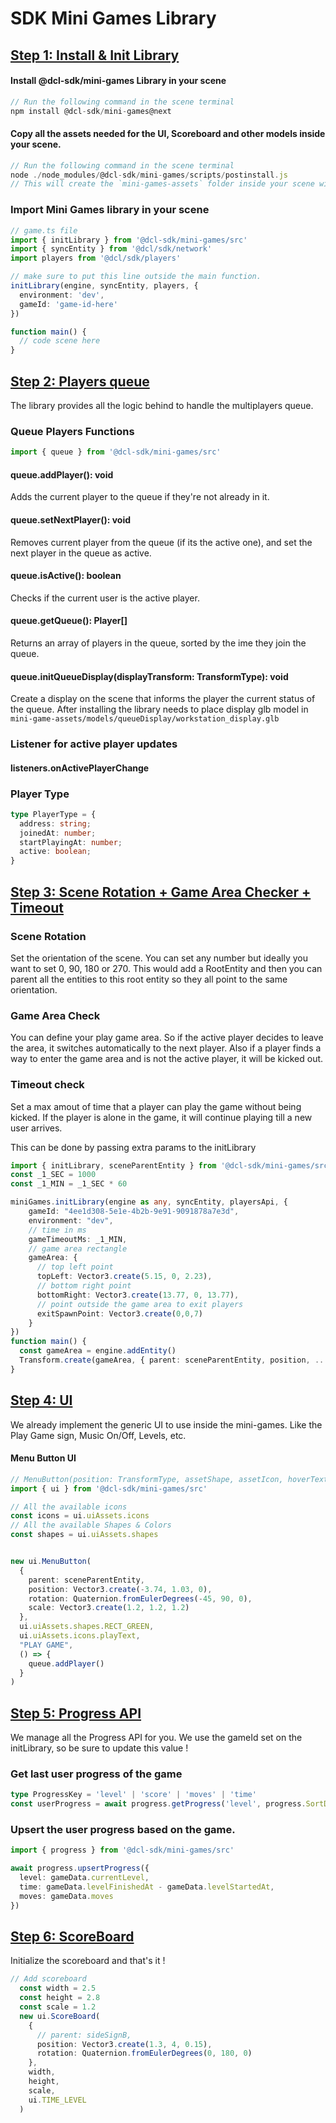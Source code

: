 # SDK Mini Games Library


## [Step 1: Install & Init Library](https://github.com/decentraland/sdk-mini-games/pull/19/files)

#### Install @dcl-sdk/mini-games Library in your scene
```ts
// Run the following command in the scene terminal
npm install @dcl-sdk/mini-games@next
```
#### Copy all the assets needed for the UI, Scoreboard and other models inside your scene.
```ts
// Run the following command in the scene terminal
node ./node_modules/@dcl-sdk/mini-games/scripts/postinstall.js
// This will create the `mini-games-assets` folder inside your scene with all the models that the library uses.
```

### Import Mini Games library in your scene
```ts
// game.ts file
import { initLibrary } from '@dcl-sdk/mini-games/src'
import { syncEntity } from '@dcl/sdk/network'
import players from '@dcl/sdk/players'

// make sure to put this line outside the main function.
initLibrary(engine, syncEntity, players, {
  environment: 'dev',
  gameId: 'game-id-here'
})

function main() {
  // code scene here
}
```

## [Step 2: Players queue](https://github.com/decentraland/sdk-mini-games/pull/20/files)

The library provides all the logic behind to handle the multiplayers queue.


### Queue Players Functions
```ts
import { queue } from '@dcl-sdk/mini-games/src'
```

#### queue.addPlayer(): void
Adds the current player to the queue if they're not already in it.

#### queue.setNextPlayer(): void
Removes current player from the queue (if its the active one), and set the next player in the queue as active.

#### queue.isActive(): boolean
Checks if the current user is the active player.

#### queue.getQueue(): Player[]
Returns an array of players in the queue, sorted by the ime they join the queue.

#### queue.initQueueDisplay(displayTransform: TransformType): void
Create a display on the scene that informs the player the current status of the queue.
After installing the library needs to place display glb model in `mini-game-assets/models/queueDisplay/workstation_display.glb`

### Listener for active player updates
#### listeners.onActivePlayerChange

### Player Type

```typescript
type PlayerType = {
  address: string;
  joinedAt: number;
  startPlayingAt: number;
  active: boolean;
}
```

## [Step 3: Scene Rotation + Game Area Checker + Timeout](https://github.com/decentraland/sdk-mini-games/pull/21/files)

### Scene Rotation
Set the orientation of the scene. You can set any number but ideally you want to set 0, 90, 180 or 270.
This would add a RootEntity and then you can parent all the entities to this root entity so they all point to the same orientation.


### Game Area Check
You can define your play game area. So if the active player decides to leave the area, it switches automatically to the next player.
Also if a player finds a way to enter the game area and is not the active player, it will be kicked out.

### Timeout check
Set a max amout of time that a player can play the game without being kicked.
If the player is alone in the game, it will continue playing till a new user arrives.


This can be done by passing extra params to the initLibrary
```ts
import { initLibrary, sceneParentEntity } from '@dcl-sdk/mini-games/src'
const _1_SEC = 1000
const _1_MIN = _1_SEC * 60

miniGames.initLibrary(engine as any, syncEntity, playersApi, {
    gameId: "4ee1d308-5e1e-4b2b-9e91-9091878a7e3d",
    environment: "dev",
    // time in ms
    gameTimeoutMs: _1_MIN,
    // game area rectangle
    gameArea: {
      // top left point
      topLeft: Vector3.create(5.15, 0, 2.23),
      // bottom right point
      bottomRight: Vector3.create(13.77, 0, 13.77),
      // point outside the game area to exit players
      exitSpawnPoint: Vector3.create(0,0,7)
    }
})
function main() {
  const gameArea = engine.addEntity()
  Transform.create(gameArea, { parent: sceneParentEntity, position, ...etc })
}
```

## [Step 4: UI](https://github.com/decentraland/sdk-mini-games/pull/22/files)

We already implement the generic UI to use inside the mini-games. Like the Play Game sign, Music On/Off, Levels, etc.

#### Menu Button UI

```ts
// MenuButton(position: TransformType, assetShape, assetIcon, hoverText, callback, enabledByDefault (optional), releaseTime (optional) )
import { ui } from '@dcl-sdk/mini-games/src'

// All the available icons
const icons = ui.uiAssets.icons
// All the available Shapes & Colors
const shapes = ui.uiAssets.shapes


new ui.MenuButton(
  {
    parent: sceneParentEntity,
    position: Vector3.create(-3.74, 1.03, 0),
    rotation: Quaternion.fromEulerDegrees(-45, 90, 0),
    scale: Vector3.create(1.2, 1.2, 1.2)
  },
  ui.uiAssets.shapes.RECT_GREEN,
  ui.uiAssets.icons.playText,
  "PLAY GAME",
  () => {
    queue.addPlayer()
  }
)
```

## [Step 5: Progress API](https://github.com/decentraland/sdk-mini-games/pull/23/files)
We manage all the Progress API for you. We use the gameId set on the initLibrary, so be sure to update this value !

### Get last user progress of the game
```ts
type ProgressKey = 'level' | 'score' | 'moves' | 'time'
const userProgress = await progress.getProgress('level', progress.SortDirection.DESC, 1)
```

### Upsert the user progress based on the game.
```ts
import { progress } from '@dcl-sdk/mini-games/src'

await progress.upsertProgress({
  level: gameData.currentLevel,
  time: gameData.levelFinishedAt - gameData.levelStartedAt,
  moves: gameData.moves
})
```

## [Step 6: ScoreBoard](https://github.com/decentraland/sdk-mini-games/pull/24/files)
Initialize the scoreboard and that's it !
```ts
// Add scoreboard
  const width = 2.5
  const height = 2.8
  const scale = 1.2
  new ui.ScoreBoard(
    {
      // parent: sideSignB,
      position: Vector3.create(1.3, 4, 0.15),
      rotation: Quaternion.fromEulerDegrees(0, 180, 0)
    },
    width,
    height,
    scale,
    ui.TIME_LEVEL
  )

```